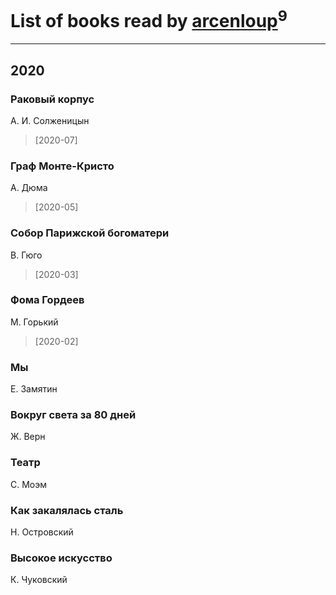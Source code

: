# List of books read by [arcenloup](https://plus.google.com/u/0/116941085634604796026/)<sup>9</sup>
---

## 2020

### Раковый корпус
А. И. Солженицын
> [2020-07] 


### Граф Монте-Кристо
А. Дюма
> [2020-05] 


### Собор Парижской богоматери
В. Гюго
> [2020-03] 


### Фома Гордеев
М. Горький
> [2020-02] 


### Мы
Е. Замятин


### Вокруг света за 80 дней
Ж. Верн


### Театр
С. Моэм


### Как закалялась сталь
Н. Островский


### Высокое искусство
К. Чуковский



